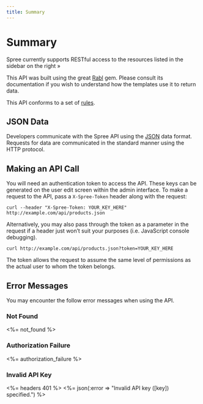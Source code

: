 ```yaml
---
title: Summary
---
```


# Summary

Spree currently supports RESTful access to the resources listed in the sidebar
on the right &raquo;

This API was built using the great [Rabl](https://github.com/nesquena/rabl) gem.
Please consult its documentation if you wish to understand how the templates use
it to return data.

This API conforms to a set of [rules](/rules).

## JSON Data

Developers communicate with the Spree API using the [JSON](http://www.json.org) data format. Requests for data are communicated in the standard manner using the HTTP protocol.

## Making an API Call

You will need an authentication token to access the API. These keys can be generated on the user edit screen within the admin interface. To make a request to the API, pass a `X-Spree-Token` header along with the request:

    curl --header "X-Spree-Token: YOUR_KEY_HERE" http://example.com/api/products.json


Alternatively, you may also pass through the token as a parameter in the request if a header just won’t suit your purposes (i.e. JavaScript console debugging).

    curl http://example.com/api/products.json?token=YOUR_KEY_HERE

The token allows the request to assume the same level of permissions as the actual user to whom the token belongs.

## Error Messages

You may encounter the follow error messages when using the API.

### Not Found

<%= not_found %>

### Authorization Failure

<%= authorization_failure %>

### Invalid API Key

<%= headers 401 %>
<%= json(:error => "Invalid API key ([key]) specified.") %>
